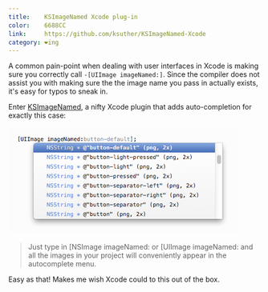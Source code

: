 ```yaml
---
title:    KSImageNamed Xcode plug-in
color:    6688CC
link:     https://github.com/ksuther/KSImageNamed-Xcode
category: ❤ing
---
```


A common pain-point when dealing with user interfaces in Xcode is making sure
you correctly call `-[UIImage imageNamed:]`. Since the compiler does not assist
you with making sure the the image name you pass in actually exists, it's easy
for typos to sneak in.

Enter [KSImageNamed], a nifty Xcode plugin that adds auto-completion for exactly
this case:

<div class="image">
	<img src="/img/ksimagenamed.png" alt="KSImageNamed in action">
</div>

> Just type in [NSImage imageNamed: or [UIImage imageNamed: and all the images
> in your project will conveniently appear in the autocomplete menu.

Easy as that! Makes me wish Xcode could to this out of the box.

[ksimagenamed]: https://github.com/ksuther/KSImageNamed-Xcode
